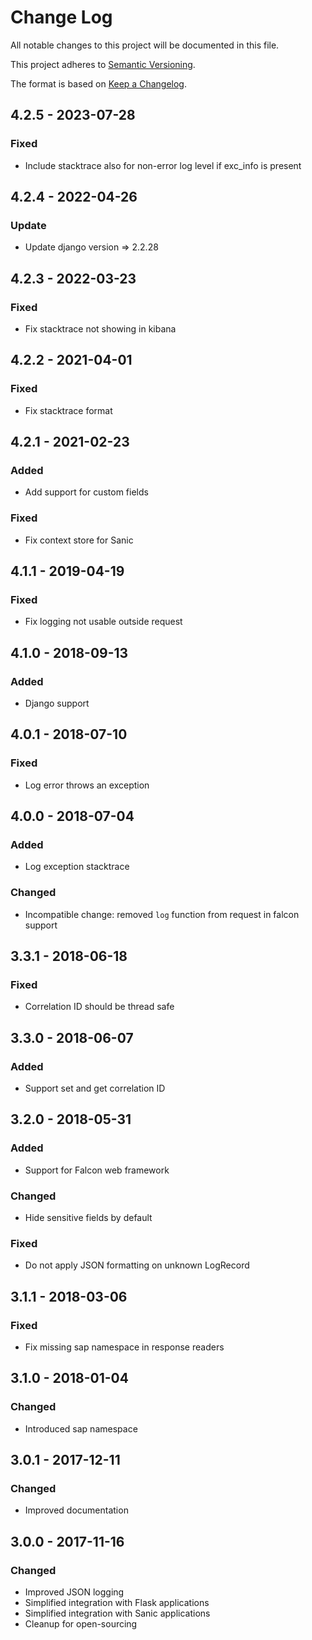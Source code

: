 # Change Log
All notable changes to this project will be documented in this file.

This project adheres to [Semantic Versioning](http://semver.org/).

The format is based on [Keep a Changelog](http://keepachangelog.com/).

## 4.2.5 - 2023-07-28

### Fixed

- Include stacktrace also for non-error log level if exc_info is present

## 4.2.4 - 2022-04-26

### Update

 - Update django version => 2.2.28

## 4.2.3 - 2022-03-23

### Fixed

 - Fix stacktrace not showing in kibana

## 4.2.2 - 2021-04-01

### Fixed

 - Fix stacktrace format


## 4.2.1 - 2021-02-23

### Added

 - Add support for custom fields

### Fixed

 - Fix context store for Sanic


## 4.1.1 - 2019-04-19

### Fixed

 - Fix logging not usable outside request


## 4.1.0 - 2018-09-13

### Added

 - Django support


## 4.0.1 - 2018-07-10

### Fixed

 - Log error throws an exception

## 4.0.0 - 2018-07-04

### Added
 - Log exception stacktrace

### Changed
 - Incompatible change: removed `log` function from request in falcon support

## 3.3.1 - 2018-06-18

### Fixed
 - Correlation ID should be thread safe

## 3.3.0 - 2018-06-07

### Added
 - Support set and get correlation ID

## 3.2.0 - 2018-05-31

### Added
 - Support for Falcon web framework

### Changed
 - Hide sensitive fields by default

### Fixed
 - Do not apply JSON formatting on unknown LogRecord

## 3.1.1 - 2018-03-06

### Fixed
 - Fix missing sap namespace in response readers

## 3.1.0 - 2018-01-04

### Changed
 - Introduced sap namespace

## 3.0.1 - 2017-12-11

### Changed
 - Improved documentation

## 3.0.0 - 2017-11-16

### Changed
 - Improved JSON logging
 - Simplified integration with Flask applications
 - Simplified integration with Sanic applications
 - Cleanup for open-sourcing
